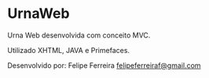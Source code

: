 # UrnaWeb

Urna Web desenvolvida com conceito MVC. 

Utilizado XHTML, JAVA e Primefaces.

Desenvolvido por:
Felipe Ferreira
felipeferreiraf@gmail.com
